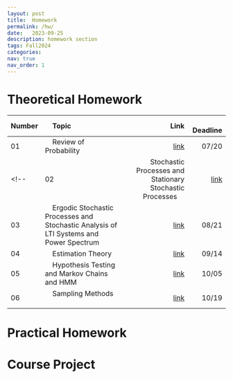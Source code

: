 ```yaml
---
layout: post
title:  Homework
permalink: /hw/
date:   2023-09-25
description: homework section
tags: Fall2024
categories:
nav: true
nav_order: 1
---
```

# Theoretical Homework

| Number | &nbsp; &nbsp; Topic                                                        | Link                                                                                     |  &nbsp; &nbsp; Deadline
| :---- | :--------------------------------------------------------------------- | -----------------------------------------------------------------------------------------------------: | ----------: |
| 01   | &nbsp; &nbsp; Review of Probability &nbsp; &nbsp; | <a href='/assets/Fall2024/Hws/Stoch_HW1_Fall2024.pdf'>link</a> |  &nbsp; &nbsp; 07/20 |
<!-- | 02  | &nbsp; &nbsp; Stochastic Processes and Stationary Stochastic Processes &nbsp; &nbsp; | <a href='/assets/Fall2024/pdf/HW2_SP_2023.pdf'>link</a> |  &nbsp; &nbsp; 08/09 |
| 03   | &nbsp; &nbsp; Ergodic Stochastic Processes and Stochastic Analysis of LTI Systems and Power Spectrum &nbsp; &nbsp; | <a href='/assets/Fall2024/pdf/HW3_SP_2023.pdf'>link</a> |  &nbsp; &nbsp; 08/21 |
| 04   | &nbsp; &nbsp; Estimation Theory &nbsp; &nbsp; | <a href='/assets/Fall2024/pdf/HW4_SP_2023.pdf'>link</a> |  &nbsp; &nbsp; 09/14 |
| 05   | &nbsp; &nbsp; Hypothesis Testing and Markov Chains and HMM &nbsp; &nbsp; | <a href='/assets/Fall2024/pdf/HW5_SP_2023.pdf'>link</a> |  &nbsp; &nbsp; 10/05 |
| 06   | &nbsp; &nbsp; Sampling Methods &nbsp; &nbsp; | <a href='/assets/Fall2024/pdf/HW6_SP_2023.pdf'>link</a> |  &nbsp; &nbsp; 10/19 | -->




# Practical Homework

<!-- | Number | &nbsp; &nbsp; Topic                                                        | Link                                                                                     |  &nbsp; &nbsp; Deadline
| :---- | :--------------------------------------------------------------------- | -----------------------------------------------------------------------------------------------------: | ----------: |
| 01   | &nbsp; &nbsp; Practical Homework 1 &nbsp; &nbsp; | <a href='/assets/Fall2024/zip/PHW1_SP_2023.zip'>link</a> |  &nbsp; &nbsp; 09/05 |
| 01   | &nbsp; &nbsp; Practical Homework 2 &nbsp; &nbsp; | <a href='/assets/Fall2024/pdf/PHW2_SP_2023.pdf'>link</a> |  &nbsp; &nbsp; 10/08 | -->



# Course Project

<!-- | Number | &nbsp; &nbsp; Topic                                                        | Link                                                                                     |  &nbsp; &nbsp; Deadline
| :---- | :--------------------------------------------------------------------- | -----------------------------------------------------------------------------------------------------: | ----------: |
| 01   | &nbsp; &nbsp; Project &nbsp; &nbsp; | <a href='/assets/Fall2024/zip/Project_SP_2023.zip'>link</a> |  &nbsp; &nbsp; 11/05 | -->

